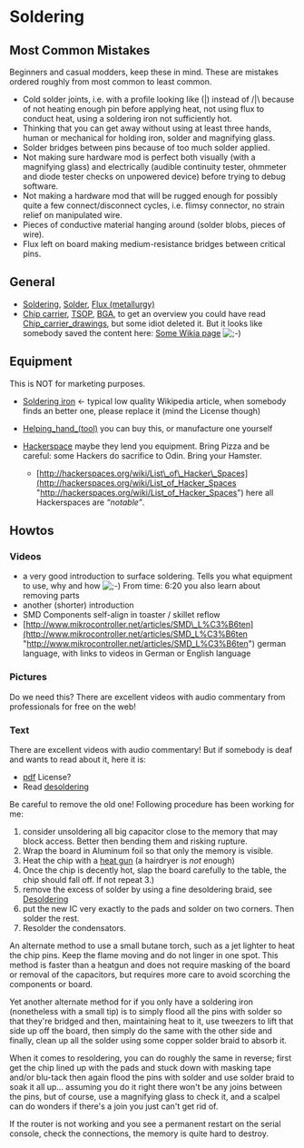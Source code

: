 # Soldering

## Most Common Mistakes

Beginners and casual modders, keep these in mind. These are mistakes ordered roughly from most common to least common.

- Cold solder joints, i.e. with a profile looking like (|) instead of /|\\ because of not heating enough pin before applying heat, not using flux to conduct heat, using a soldering iron not sufficiently hot.
- Thinking that you can get away without using at least three hands, human or mechanical for holding iron, solder and magnifying glass.
- Solder bridges between pins because of too much solder applied.
- Not making sure hardware mod is perfect both visually (with a magnifying glass) and electrically (audible continuity tester, ohmmeter and diode tester checks on unpowered device) before trying to debug software.
- Not making a hardware mod that will be rugged enough for possibly quite a few connect/disconnect cycles, i.e. flimsy connector, no strain relief on manipulated wire.
- Pieces of conductive material hanging around (solder blobs, pieces of wire).
- Flux left on board making medium-resistance bridges between critical pins.

## General

- [Soldering](https://en.wikipedia.org/wiki/Soldering "https://en.wikipedia.org/wiki/Soldering"), [Solder](https://en.wikipedia.org/wiki/Solder "https://en.wikipedia.org/wiki/Solder"), [Flux (metallurgy)](https://en.wikipedia.org/wiki/Flux%20%28metallurgy%29 "https://en.wikipedia.org/wiki/Flux (metallurgy)")
- [Chip carrier](https://en.wikipedia.org/wiki/Chip%20carrier "https://en.wikipedia.org/wiki/Chip carrier"), [TSOP](https://en.wikipedia.org/wiki/Thin%20small-outline%20package "https://en.wikipedia.org/wiki/Thin small-outline package"), [BGA](https://en.wikipedia.org/wiki/Ball%20grid%20array "https://en.wikipedia.org/wiki/Ball grid array"), to get an overview you could have read [Chip\_carrier\_drawings](https://en.wikipedia.org/wiki/Chip_carrier_drawings "https://en.wikipedia.org/wiki/Chip_carrier_drawings"), but some idiot deleted it. But it looks like somebody saved the content here: [Some Wikia page](http://how-to.wikia.com/wiki/Howto_identify_integrated_circuit%28IC%29_chip_packages "http://how-to.wikia.com/wiki/Howto_identify_integrated_circuit%28IC%29_chip_packages") ![;-)](/lib/images/smileys/wink.svg)

## Equipment

This is NOT for marketing purposes.

- [Soldering iron](https://en.wikipedia.org/wiki/Soldering%20iron "https://en.wikipedia.org/wiki/Soldering iron") ← typical low quality Wikipedia article, when somebody finds an better one, please replace it (mind the License though)
- [Helping\_hand\_(tool)](https://en.wikipedia.org/wiki/Helping_hand_%28tool%29 "https://en.wikipedia.org/wiki/Helping_hand_(tool)") you can buy this, or manufacture one yourself
- [Hackerspace](https://en.wikipedia.org/wiki/Hackerspace "https://en.wikipedia.org/wiki/Hackerspace") maybe they lend you equipment. Bring Pizza and be careful: some Hackers do sacrifice to Odin. Bring your Hamster.
  
  - [http://hackerspaces.org/wiki/List\_of\_Hacker\_Spaces](http://hackerspaces.org/wiki/List_of_Hacker_Spaces "http://hackerspaces.org/wiki/List_of_Hacker_Spaces") here all Hackerspaces are *“notable”*.

## Howtos

### Videos

- a very good introduction to surface soldering. Tells you what equipment to use, why and how ![;-)](/lib/images/smileys/wink.svg) From time: 6:20 you also learn about removing parts
- another (shorter) introduction
- SMD Components self-align in toaster / skillet reflow
- [http://www.mikrocontroller.net/articles/SMD\_L%C3%B6ten](http://www.mikrocontroller.net/articles/SMD_L%C3%B6ten "http://www.mikrocontroller.net/articles/SMD_L%C3%B6ten") german language, with links to videos in German or English language

### Pictures

Do we need this? There are excellent videos with audio commentary from professionals for free on the web!

### Text

There are excellent videos with audio commentary! But if somebody is deaf and wants to read about it, here it is:

- [pdf](http://www.indium.com/_dynamo/download.php?docid=323 "http://www.indium.com/_dynamo/download.php?docid=323") License?
- Read [desoldering](https://en.wikipedia.org/wiki/desoldering "https://en.wikipedia.org/wiki/desoldering")

Be careful to remove the old one! Following procedure has been working for me:

1. consider unsoldering all big capacitor close to the memory that may block access. Better then bending them and risking rupture.
2. Wrap the board in Aluminum foil so that only the memory is visible.
3. Heat the chip with a [heat gun](https://en.wikipedia.org/wiki/heat%20gun "https://en.wikipedia.org/wiki/heat gun") (a hairdryer is *not* enough)
4. Once the chip is decently hot, slap the board carefully to the table, the chip should fall off. If not repeat 3.)
5. remove the excess of solder by using a fine desoldering braid, see [Desoldering](https://en.wikipedia.org/wiki/Desoldering "https://en.wikipedia.org/wiki/Desoldering")
6. put the new IC very exactly to the pads and solder on two corners. Then solder the rest.
7. Resolder the condensators.

An alternate method to use a small butane torch, such as a jet lighter to heat the chip pins. Keep the flame moving and do not linger in one spot. This method is faster than a heatgun and does not require masking of the board or removal of the capacitors, but requires more care to avoid scorching the components or board.

Yet another alternate method for if you only have a soldering iron (nonetheless with a small tip) is to simply flood all the pins with solder so that they're bridged and then, maintaining heat to it, use tweezers to lift that side up off the board, then simply do the same with the other side and finally, clean up all the solder using some copper solder braid to absorb it.

When it comes to resoldering, you can do roughly the same in reverse; first get the chip lined up with the pads and stuck down with masking tape and/or blu-tack then again flood the pins with solder and use solder braid to soak it all up... assuming you do it right there won't be any joins between the pins, but of course, use a magnifying glass to check it, and a scalpel can do wonders if there's a join you just can't get rid of.

If the router is not working and you see a permanent restart on the serial console, check the connections, the memory is quite hard to destroy.
